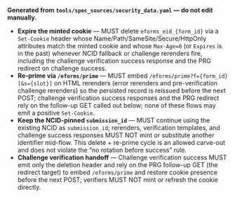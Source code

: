 **Generated from `tools/spec_sources/security_data.yaml` — do not edit manually.**
<!-- BEGIN GENERATED: ncid-rerender-steps -->
- **Expire the minted cookie** — MUST delete `eforms_eid_{form_id}` via a `Set-Cookie` header whose Name/Path/SameSite/Secure/HttpOnly attributes match the minted cookie and whose `Max-Age=0` (or `Expires` is in the past) whenever NCID fallback or challenge rerenders fire, including the challenge verification success response and the PRG redirect on challenge success.
- **Re-prime via `/eforms/prime`** — MUST embed `/eforms/prime?f={form_id}[&s={slot}]` on HTML rerenders (error rerenders and pre-verification challenge rerenders) so the persisted record is reissued before the next POST; challenge verification success responses and the PRG redirect rely on the follow-up GET called out below; none of these flows may emit a positive `Set-Cookie`.
- **Keep the NCID-pinned `submission_id`** — MUST continue using the existing NCID as `submission_id`; rerenders, verification templates, and challenge success responses MUST NOT mint or substitute another identifier mid-flow. This delete + re-prime cycle is an allowed carve-out and does not violate the “no rotation before success” rule.
- **Challenge verification handoff** — Challenge verification success MUST emit only the deletion header and rely on the PRG follow-up GET (the redirect target) to embed `/eforms/prime` and restore cookie presence before the next POST; verifiers MUST NOT mint or refresh the cookie directly.
<!-- END GENERATED: ncid-rerender-steps -->
